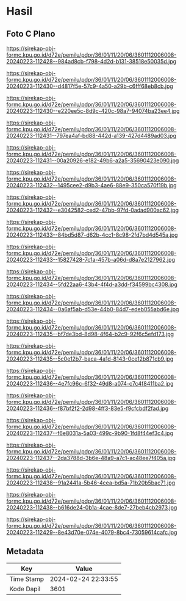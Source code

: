 # Hasil

## Foto C Plano

https://sirekap-obj-formc.kpu.go.id/d72e/pemilu/pdpr/36/01/11/20/06/3601112006008-20240223-112428--984ad8cb-f798-4d2d-b131-38518e50035d.jpg

https://sirekap-obj-formc.kpu.go.id/d72e/pemilu/pdpr/36/01/11/20/06/3601112006008-20240223-112430--d4817f5e-57c9-4a50-a29b-c6fff68eb8cb.jpg

https://sirekap-obj-formc.kpu.go.id/d72e/pemilu/pdpr/36/01/11/20/06/3601112006008-20240223-112430--e220ee5c-8d9c-420c-98a7-94074ba23ee4.jpg

https://sirekap-obj-formc.kpu.go.id/d72e/pemilu/pdpr/36/01/11/20/06/3601112006008-20240223-112431--797ea4af-bd88-442d-a139-427d4489ad03.jpg

https://sirekap-obj-formc.kpu.go.id/d72e/pemilu/pdpr/36/01/11/20/06/3601112006008-20240223-112431--00a20926-e182-49b6-a2a5-35690423e090.jpg

https://sirekap-obj-formc.kpu.go.id/d72e/pemilu/pdpr/36/01/11/20/06/3601112006008-20240223-112432--1495cee2-d9b3-4ae6-88e9-350ca570f19b.jpg

https://sirekap-obj-formc.kpu.go.id/d72e/pemilu/pdpr/36/01/11/20/06/3601112006008-20240223-112432--e3042582-ced2-47bb-97fd-0adad900ac62.jpg

https://sirekap-obj-formc.kpu.go.id/d72e/pemilu/pdpr/36/01/11/20/06/3601112006008-20240223-112433--84bd5d87-d62b-4cc1-8c98-2fd7bd4d545a.jpg

https://sirekap-obj-formc.kpu.go.id/d72e/pemilu/pdpr/36/01/11/20/06/3601112006008-20240223-112433--15827428-7c1a-457b-a06d-d8a7e2127962.jpg

https://sirekap-obj-formc.kpu.go.id/d72e/pemilu/pdpr/36/01/11/20/06/3601112006008-20240223-112434--5fd22aa6-43b4-4f4d-a3dd-f34599bc4308.jpg

https://sirekap-obj-formc.kpu.go.id/d72e/pemilu/pdpr/36/01/11/20/06/3601112006008-20240223-112434--0a6af5ab-d53e-44b0-84d7-edeb055abd6e.jpg

https://sirekap-obj-formc.kpu.go.id/d72e/pemilu/pdpr/36/01/11/20/06/3601112006008-20240223-112435--bf7de3bd-8d98-4f64-b2c9-92f6c5efd173.jpg

https://sirekap-obj-formc.kpu.go.id/d72e/pemilu/pdpr/36/01/11/20/06/3601112006008-20240223-112435--5c0e12b7-baca-4a1d-8143-0ce12b871cb9.jpg

https://sirekap-obj-formc.kpu.go.id/d72e/pemilu/pdpr/36/01/11/20/06/3601112006008-20240223-112436--4e7fc96c-6f32-49d8-a074-c7c4f8411ba2.jpg

https://sirekap-obj-formc.kpu.go.id/d72e/pemilu/pdpr/36/01/11/20/06/3601112006008-20240223-112436--f87bf2f2-2d98-4ff3-83e5-f9cfcbdf2fad.jpg

https://sirekap-obj-formc.kpu.go.id/d72e/pemilu/pdpr/36/01/11/20/06/3601112006008-20240223-112437--f6e8031a-5a03-499c-9b90-1fd8f44ef3c4.jpg

https://sirekap-obj-formc.kpu.go.id/d72e/pemilu/pdpr/36/01/11/20/06/3601112006008-20240223-112437--2da3788d-3b6e-48a9-a7c1-ac48ee7f405a.jpg

https://sirekap-obj-formc.kpu.go.id/d72e/pemilu/pdpr/36/01/11/20/06/3601112006008-20240223-112438--91a2441a-5b46-4cea-bd5a-71b20b5bac71.jpg

https://sirekap-obj-formc.kpu.go.id/d72e/pemilu/pdpr/36/01/11/20/06/3601112006008-20240223-112438--b616de24-0b1a-4cae-8de7-27beb4cb2973.jpg

https://sirekap-obj-formc.kpu.go.id/d72e/pemilu/pdpr/36/01/11/20/06/3601112006008-20240223-112429--8e43d70e-074e-4079-8bc4-73059614cafc.jpg


## Metadata

| Key        | Value               |
| ---------- | ------------------- |
| Time Stamp | 2024-02-24 22:33:55 |
| Kode Dapil | 3601                |



